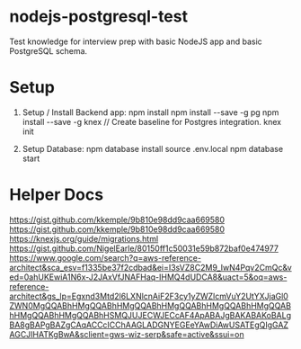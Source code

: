 # nodejs-postgresql-test
Test knowledge for interview prep with basic NodeJS app and basic PostgreSQL schema.

# Setup

1. Setup / Install Backend app:
npm install
npm install --save -g pg
npm install --save -g knex
// Create baseline for Postgres integration.
knex init

2. Setup Database:
npm database install
source .env.local
npm database start

# Helper Docs

https://gist.github.com/kkemple/9b810e98dd9caa669580
https://gist.github.com/kkemple/9b810e98dd9caa669580
https://knexjs.org/guide/migrations.html
https://gist.github.com/NigelEarle/80150ff1c50031e59b872baf0e474977
https://www.google.com/search?q=aws-reference-architect&sca_esv=f1335be37f2cdbad&ei=I3sVZ8C2M9_IwN4Pqv2CmQc&ved=0ahUKEwiA1N6x-J2JAxVfJNAFHaq-IHMQ4dUDCA8&uact=5&oq=aws-reference-architect&gs_lp=Egxnd3Mtd2l6LXNlcnAiF2F3cy1yZWZlcmVuY2UtYXJjaGl0ZWN0MgQQABhHMgQQABhHMgQQABhHMgQQABhHMgQQABhHMgQQABhHMgQQABhHMgQQABhHSMQJUJECWJECcAF4ApABAJgBAKABAKoBALgBA8gBAPgBAZgCAqACCcICChAAGLADGNYEGEeYAwDiAwUSATEgQIgGAZAGCJIHATKgBwA&sclient=gws-wiz-serp&safe=active&ssui=on
